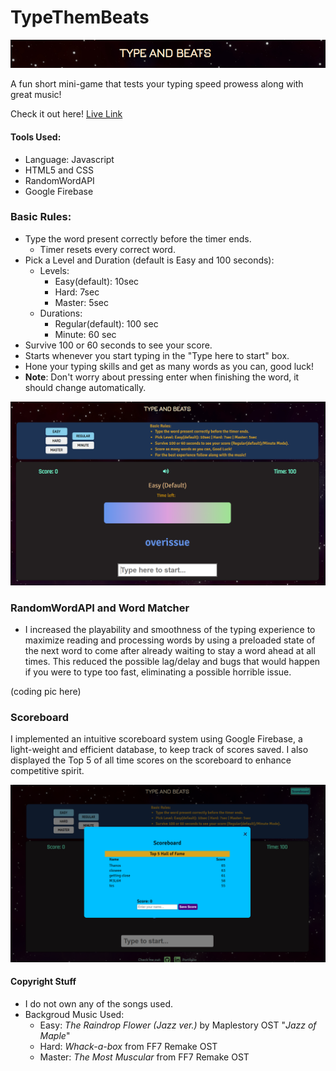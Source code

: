 # TypeThemBeats
![TypeAndBeats Logo](https://github.com/danchau88/TypeAndBeats/blob/master/READMEimg/TABlogo.PNG)

A fun short mini-game that tests your typing speed prowess along with great music!

Check it out here! [Live Link](https://danchau88.github.io/TypeAndBeats/)

#### Tools Used:
* Language: Javascript
* HTML5 and CSS
* RandomWordAPI
* Google Firebase

### Basic Rules:
* Type the word present correctly before the timer ends.
  * Timer resets every correct word.
* Pick a Level and Duration (default is Easy and 100 seconds):
  * Levels:
    * Easy(default): 10sec
    * Hard: 7sec 
    * Master: 5sec
  * Durations:
    * Regular(default): 100 sec
    * Minute: 60 sec
* Survive 100 or 60 seconds to see your score.
* Starts whenever you start typing in the "Type here to start" box.
* Hone your typing skills and get as many words as you can, good luck!
* **Note**: Don't worry about pressing enter when finishing the word, it should change automatically.

![TypeAndBeats Home](https://github.com/danchau88/TypeAndBeats/blob/master/READMEimg/TypeAndBeats1.PNG)

### RandomWordAPI and Word Matcher
* I increased the playability and smoothness of the typing experience to maximize reading and processing words by using a preloaded state of the next word to come after already waiting to stay a word ahead at all times. This reduced the possible lag/delay and bugs that would happen if you were to type too fast, eliminating a possible horrible issue.

(coding pic here)

### Scoreboard
I implemented an intuitive scoreboard system using Google Firebase, a light-weight and efficient database, to keep track of scores saved. I also displayed the Top 5 of all time scores on the scoreboard to enhance competitive spirit.

![TypeAndBeats Scoreboard](https://github.com/danchau88/TypeAndBeats/blob/master/READMEimg/CaptureScoreboard.PNG)

#### Copyright Stuff
* I do not own any of the songs used.
* Backgroud Music Used:
  * Easy: *The Raindrop Flower (Jazz ver.)* by Maplestory OST "*Jazz of Maple*"
  * Hard: *Whack-a-box* from FF7 Remake OST
  * Master: *The Most Muscular* from FF7 Remake OST
